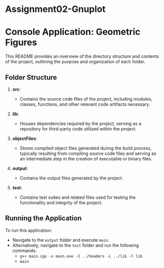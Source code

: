 # Assignment02-Gnuplot
# Console Application: Geometric Figures

This README provides an overview of the directory structure and contents of the project, outlining the purpose and organization of each folder.

## Folder Structure

1. **src**:
   - Contains the source code files of the project, including modules, classes, functions, and other relevant code artifacts necessary.

2. **lib**:
   - Houses dependencies required by the project, serving as a repository for third-party code utilized within the project.

3. **objectFiles**:
   - Stores compiled object files generated during the build process, typically resulting from compiling source code files and serving as an intermediate step in the creation of executable or binary files.

4. **output**:
   - Contains the output files generated by the project.

5. **test**:
   - Contains test suites and related files used for testing the functionality and integrity of the project.

## Running the Application

To run this application:

- Navigate to the `output` folder and execute `main`.
- Alternatively, navigate to the `test` folder and run the following commands:
  - `g++ main.cpp -o main.exe -I ../headers -L ../lib -l lib`
  - `main`
